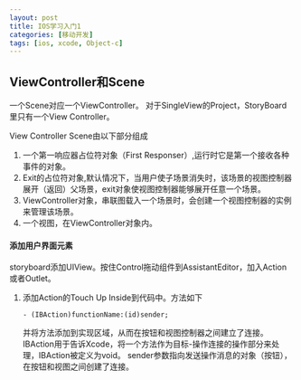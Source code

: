 ```yaml
---
layout: post
title: IOS学习入门1
categories: [移动开发]
tags: [ios, xcode, Object-c]
---
```

## ViewController和Scene
一个Scene对应一个ViewController。
对于SingleView的Project，StoryBoard里只有一个View Controller。

View Controller Scene由以下部分组成

1. 一个第一响应器占位符对象（First Responser）,运行时它是第一个接收各种事件的对象。
2. Exit的占位符对象,默认情况下，当用户使子场景消失时，该场景的视图控制器展开（返回）父场景，exit对象使视图控制器能够展开任意一个场景。
3. ViewController对象，串联图载入一个场景时，会创建一个视图控制器的实例来管理该场景。
4. 一个视图，在ViewController对象内。

#### 添加用户界面元素
storyboard添加UIView。按住Control拖动组件到AssistantEditor，加入Action或者Outlet。

1. 添加Action的Touch Up Inside到代码中。方法如下
	
	```
	- (IBAction)functionName:(id)sender;
	``` 
	并将方法添加到实现区域，从而在按钮和视图控制器之间建立了连接。
	IBAction用于告诉Xcode，将一个方法作为目标-操作连接的操作部分来处理，IBAction被定义为void。
	sender参数指向发送操作消息的对象（按钮），在按钮和视图之间创建了连接。